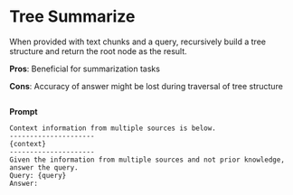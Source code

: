 # Tree Summarize

When provided with text chunks and a query, recursively build a tree structure and return the root node as the result.&#x20;

**Pros**: Beneficial for summarization tasks

**Cons**: Accuracy of answer might be lost during traversal of tree structure

<figure><img src="../../../.gitbook/assets/image (7).png" alt=""><figcaption></figcaption></figure>

**Prompt**

```
Context information from multiple sources is below.
---------------------
{context}
---------------------
Given the information from multiple sources and not prior knowledge, answer the query.
Query: {query}
Answer:
```
